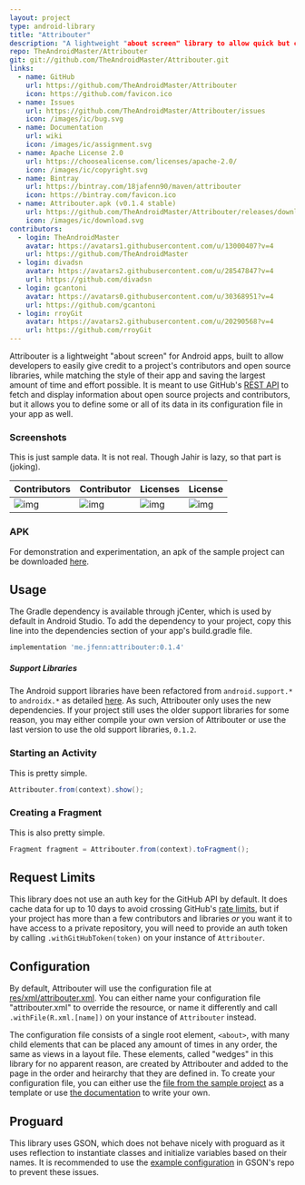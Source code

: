 ```yaml
---
layout: project
type: android-library
title: "Attribouter"
description: "A lightweight "about screen" library to allow quick but customizable attribution in Android apps."
repo: TheAndroidMaster/Attribouter
git: git://github.com/TheAndroidMaster/Attribouter.git
links:
  - name: GitHub
    url: https://github.com/TheAndroidMaster/Attribouter
    icon: https://github.com/favicon.ico
  - name: Issues
    url: https://github.com/TheAndroidMaster/Attribouter/issues
    icon: /images/ic/bug.svg
  - name: Documentation
    url: wiki
    icon: /images/ic/assignment.svg
  - name: Apache License 2.0
    url: https://choosealicense.com/licenses/apache-2.0/
    icon: /images/ic/copyright.svg
  - name: Bintray
    url: https://bintray.com/18jafenn90/maven/attribouter
    icon: https://bintray.com/favicon.ico
  - name: Attribouter.apk (v0.1.4 stable)
    url: https://github.com/TheAndroidMaster/Attribouter/releases/download/v0.1.4/Attribouter.apk
    icon: /images/ic/download.svg
contributors:
  - login: TheAndroidMaster
    avatar: https://avatars1.githubusercontent.com/u/13000407?v=4
    url: https://github.com/TheAndroidMaster
  - login: divadsn
    avatar: https://avatars2.githubusercontent.com/u/28547847?v=4
    url: https://github.com/divadsn
  - login: gcantoni
    avatar: https://avatars0.githubusercontent.com/u/30368951?v=4
    url: https://github.com/gcantoni
  - login: rroyGit
    avatar: https://avatars2.githubusercontent.com/u/20290568?v=4
    url: https://github.com/rroyGit
---
```


Attribouter is a lightweight "about screen" for Android apps, built to allow developers to easily give credit to a project's contributors and open source libraries, while matching the style of their app and saving the largest amount of time and effort possible. It is meant to use GitHub's [REST API](https://developer.github.com/v3/) to fetch and display information about open source projects and contributors, but it allows you to define some or all of its data in its configuration file in your app as well.

### Screenshots

This is just sample data. It is not real. Though Jahir is lazy, so that part is (joking).

|Contributors|Contributor|Licenses|License|
|-----|-----|-----|-----|
|![img](https://jfenn.me/images/screenshots/Attribouter-Main.png)|![img](https://jfenn.me/images/screenshots/Attribouter-Contributor.png)|![img](https://jfenn.me/images/screenshots/Attribouter-Licenses.png)|![img](https://jfenn.me/images/screenshots/Attribouter-License.png)|

### APK

For demonstration and experimentation, an apk of the sample project can be downloaded [here](https://github.com/TheAndroidMaster/Attribouter/releases/).

## Usage

The Gradle dependency is available through jCenter, which is used by default in Android Studio. To add the dependency to your project, copy this line into the dependencies section of your app's build.gradle file.

```gradle
implementation 'me.jfenn:attribouter:0.1.4'
```
##### Support Libraries

The Android support libraries have been refactored from `android.support.*` to `androidx.*` as detailed [here](https://developer.android.com/topic/libraries/support-library/androidx-overview). As such, Attribouter only uses the new dependencies. If your project still uses the older support libraries for some reason, you may either compile your own version of Attribouter or use the last version to use the old support libraries, `0.1.2`.

### Starting an Activity
This is pretty simple.

``` java
Attribouter.from(context).show();
```

### Creating a Fragment
This is also pretty simple.

``` java
Fragment fragment = Attribouter.from(context).toFragment();
```

## Request Limits

This library does not use an auth key for the GitHub API by default. It does cache data for up to 10 days to avoid crossing GitHub's [rate limits](https://developer.github.com/v3/rate_limit/), but if your project has more than a few contributors and libraries *or* you want it to have access to a private repository, you will need to provide an auth token by calling `.withGitHubToken(token)` on your instance of `Attribouter`.

## Configuration

By default, Attribouter will use the configuration file at [res/xml/attribouter.xml](./attribouter/src/main/res/xml/attribouter.xml). You can either name your configuration file "attribouter.xml" to override the resource, or name it differently and call `.withFile(R.xml.[name])` on your instance of `Attribouter` instead.

The configuration file consists of a single root element, `<about>`, with many child elements that can be placed any amount of times in any order, the same as views in a layout file. These elements, called "wedges" in this library for no apparent reason, are created by Attribouter and added to the page in the order and heirarchy that they are defined in. To create your configuration file, you can either use the [file from the sample project](https://github.com/TheAndroidMaster/Attribouter/blob/master/./app/src/main/res/xml/about.xml) as a template or use [the documentation](https://jfenn.me/Attribouter/) to write your own.

## Proguard

This library uses GSON, which does not behave nicely with proguard as it uses reflection to instantiate classes and initialize variables based on their names. It is recommended to use the [example configuration](https://github.com/google/gson/blob/master/examples/android-proguard-example/proguard.cfg) in GSON's repo to prevent these issues.
